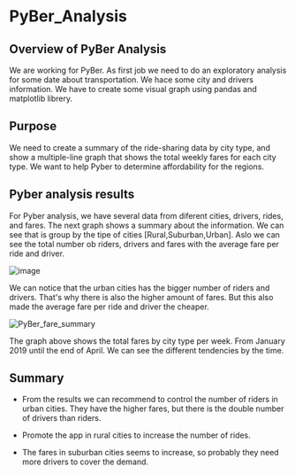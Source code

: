 # PyBer_Analysis

## Overview of PyBer Analysis

We are working for PyBer. As first job we need to do an exploratory analysis for some date about transportation. We hace some city and drivers information. We have to create some visual graph using pandas and matplotlib librery. 

## Purpose

We need to create a summary of the ride-sharing data by city type, and show a multiple-line graph that shows the total weekly fares for each city type. We want to help Pyber to determine affordability for the regions.

## Pyber analysis results

For Pyber analysis, we have several data from diferent cities, drivers, rides, and fares. The next graph shows a summary about the information. We can see that is group by the tipe of cities [Rural,Suburban,Urban]. Aslo we can see the total number ob riders, drivers and fares with the average fare per ride and driver.

![image](https://user-images.githubusercontent.com/88845919/137825972-f703d481-8d7d-4832-bd6a-14fa7939b54d.png)

We can notice that the urban cities has the bigger number of riders and drivers. That's why there is also the higher amount of fares. But this also made the average fare per ride and  driver the cheaper.

![PyBer_fare_summary](https://user-images.githubusercontent.com/88845919/137827242-2567bb9c-f14d-439e-b992-4765bb0d2b18.png)

The graph above shows the total fares by city type per week. From January 2019 until the end of April. We can see the different tendencies by the time.

## Summary

- From the results we can recommend to control the number of riders in urban cities. They have the higher fares, but there is the double number of drivers than riders.

- Promote the app in rural cities to increase the number of rides.

- The fares in suburban cities seems to increase, so probably they need more drivers to cover the demand.
